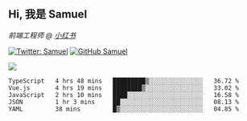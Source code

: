 <h2> Hi, 我是 Samuel </h2>
<p><em>前端工程师 @ <a href="https://job.xiaohongshu.com/">小红书</a></em></p>

[![Twitter: Samuel](https://img.shields.io/twitter/follow/1227_samuel?style=flat-square&logo=twitter)](https://twitter.com/1227_samuel)
[![GitHub Samuel](https://img.shields.io/github/followers/classicemi?label=follow&style=flat-square&logo=github)](https://github.com/classicemi)

<img src="https://github-readme-stats.vercel.app/api?username=classicemi&show_icons=true&theme=dark&hide_title=true" />

<!--START_SECTION:waka-->
```text
TypeScript   4 hrs 48 mins   █████████▒░░░░░░░░░░░░░░░   36.72 % 
Vue.js       4 hrs 19 mins   ████████▒░░░░░░░░░░░░░░░░   33.02 % 
JavaScript   2 hrs 10 mins   ████░░░░░░░░░░░░░░░░░░░░░   16.58 % 
JSON         1 hr 3 mins     ██░░░░░░░░░░░░░░░░░░░░░░░   08.13 % 
YAML         38 mins         █▒░░░░░░░░░░░░░░░░░░░░░░░   04.85 % 
```
<!--END_SECTION:waka-->

<!--
**classicemi/classicemi** is a ✨ _special_ ✨ repository because its `README.md` (this file) appears on your GitHub profile.

Here are some ideas to get you started:

- 🔭 I’m currently working on ...
- 🌱 I’m currently learning ...
- 👯 I’m looking to collaborate on ...
- 🤔 I’m looking for help with ...
- 💬 Ask me about ...
- 📫 How to reach me: ...
- 😄 Pronouns: ...
- ⚡ Fun fact: ...
-->
